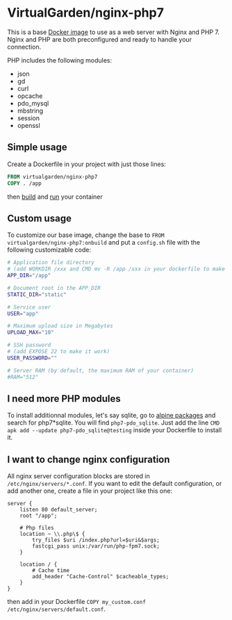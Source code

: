 # VirtualGarden/nginx-php7

This is a base [Docker image](https://www.docker.com/) to use as a web server with Nginx and PHP 7.
Nginx and PHP are both preconfigured and ready to handle your connection.

PHP includes the following modules:
* json
* gd
* curl
* opcache
* pdo_mysql
* mbstring
* session
* openssl

## Simple usage
Create a Dockerfile in your project with just those lines:
```Dockerfile
FROM virtualgarden/nginx-php7
COPY . /app
```
then [build](https://docs.docker.com/v1.8/reference/commandline/build/) and [run](https://docs.docker.com/engine/reference/commandline/run/) your container

## Custom usage
To customize our base image, change the base to `FROM virtualgarden/nginx-php7:onbuild`
and put a `config.sh` file with the following customizable code:
```sh
# Application file directory
# (add WORKDIR /xxx and CMD mv -R /app /xxx in your dockerfile to make it work)
APP_DIR="/app"

# Document root in the APP_DIR
STATIC_DIR="static"

# Service user
USER="app"

# Maximum upload size in Megabytes
UPLOAD_MAX="10"

# SSH password
# (add EXPOSE 22 to make it work)
USER_PASSWORD=""

# Server RAM (by default, the maximum RAM of your container)
#RAM="512"
```

## I need more PHP modules
To install additionnal modules, let's say sqlite, go to [alpine packages](https://pkgs.alpinelinux.org/packages) and search for php7*sqlite. You will find `php7-pdo_sqlite`. Just add the line `CMD apk add --update php7-pdo_sqlite@testing` inside your Dockerfile to install it.

## I want to change nginx configuration
All nginx server configuration blocks are stored in `/etc/nginx/servers/*.conf`. If you want to edit the default configuration, or add another one, create a file in your project like this one:
```Nginx
server {
	listen 80 default_server;
	root "/app";
	
	# Php files
	location ~ \\.php\$ {
		try_files $uri /index.php?url=$uri&$args;
		fastcgi_pass unix:/var/run/php-fpm7.sock;
	}
	
	location / {
		# Cache time
		add_header "Cache-Control" $cacheable_types;
	}
}
```
then add in your Dockerfile `COPY my_custom.conf /etc/nginx/servers/default.conf`.